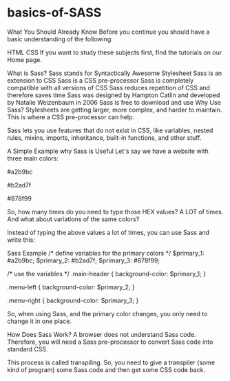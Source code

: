 # basics-of-SASS

What You Should Already Know
Before you continue you should have a basic understanding of the following:

HTML
CSS
If you want to study these subjects first, find the tutorials on our Home page.

What is Sass?
Sass stands for Syntactically Awesome Stylesheet
Sass is an extension to CSS
Sass is a CSS pre-processor
Sass is completely compatible with all versions of CSS
Sass reduces repetition of CSS and therefore saves time
Sass was designed by Hampton Catlin and developed by Natalie Weizenbaum in 2006
Sass is free to download and use
Why Use Sass?
Stylesheets are getting larger, more complex, and harder to maintain. This is where a CSS pre-processor can help.

Sass lets you use features that do not exist in CSS, like variables, nested rules, mixins, imports, inheritance, built-in functions, and other stuff.

A Simple Example why Sass is Useful
Let's say we have a website with three main colors:

#a2b9bc

#b2ad7f

#878f99

So, how many times do you need to type those HEX values? A LOT of times. And what about variations of the same colors?

Instead of typing the above values a lot of times, you can use Sass and write this:

Sass Example
/* define variables for the primary colors */
$primary_1: #a2b9bc;
$primary_2: #b2ad7f;
$primary_3: #878f99;

/* use the variables */
.main-header {
  background-color: $primary_1;
}

.menu-left {
  background-color: $primary_2;
}

.menu-right {
  background-color: $primary_3;
}

So, when using Sass, and the primary color changes, you only need to change it in one place.

How Does Sass Work?
A browser does not understand Sass code. Therefore, you will need a Sass pre-processor to convert Sass code into standard CSS.

This process is called transpiling. So, you need to give a transpiler (some kind of program) some Sass code and then get some CSS code back.
